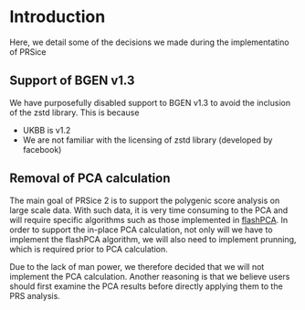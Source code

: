 # Introduction
Here, we detail some of the decisions we made during the implementatino of PRSice

## Support of BGEN v1.3
We have purposefully disabled support to BGEN v1.3 to avoid the inclusion of the zstd library. 
This is because
- UKBB is v1.2
- We are not familiar with the licensing of zstd library (developed by facebook)

## Removal of PCA calculation
The main goal of PRSice 2 is to support the polygenic score analysis on large scale data. 
With such data, it is very time consuming to the PCA and will require specific algorithms
such as those implemented in [flashPCA](https://github.com/gabraham/flashpca).
In order to support the in-place PCA calculation, not only will we have to implement the flashPCA algorithm, we 
will also need to implement prunning, which is required prior to PCA calculation. 

Due to the lack of man power, we therefore decided that we will not implement the PCA calculation. 
Another reasoning is that we believe users should first examine the PCA results before directly applying them
to the PRS analysis. 

